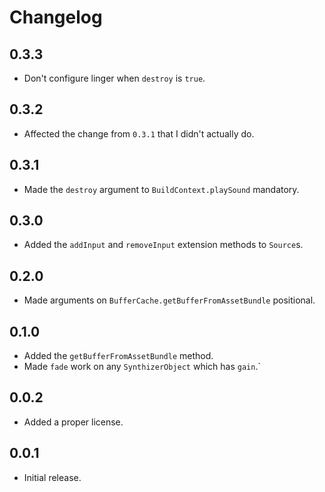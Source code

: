 # Changelog

## 0.3.3

- Don't configure linger when `destroy` is `true`.

## 0.3.2

- Affected the change from `0.3.1` that I didn't actually do.

## 0.3.1

- Made the `destroy` argument to `BuildContext.playSound` mandatory.

## 0.3.0

- Added the `addInput` and `removeInput` extension methods to `Source`s.

## 0.2.0

- Made arguments on `BufferCache.getBufferFromAssetBundle` positional.

## 0.1.0

- Added the `getBufferFromAssetBundle` method.
- Made `fade` work on any `SynthizerObject` which has `gain`.`

## 0.0.2

- Added a proper license.

## 0.0.1

- Initial release.
